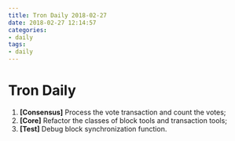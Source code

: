 ```yaml
---
title: Tron Daily 2018-02-27
date: 2018-02-27 12:14:57
categories:
- daily
tags:
- daily
---
```


# Tron Daily


1. **[Consensus]** Process the vote transaction and count the votes;
2. **[Core]** Refactor the classes of block tools and transaction tools;
3. **[Test]** Debug block synchronization function.


